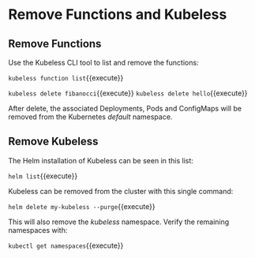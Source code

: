 # Remove Functions and Kubeless #

## Remove Functions ##

Use the Kubeless CLI tool to list and remove the functions:

`kubeless function list`{{execute}}

`kubeless delete fibanocci`{{execute}}
`kubeless delete hello`{{execute}}

After delete, the associated Deployments, Pods and ConfigMaps will be removed from the Kubernetes _default_ namespace.

## Remove Kubeless ##

The Helm installation of Kubeless can be seen in this list:

`helm list`{{execute}}

Kubeless can be removed from the cluster with this single command:

`helm delete my-kubeless --purge`{{execute}}

This will also remove the _kubeless_ namespace. Verify the remaining namespaces with:

`kubectl get namespaces`{{execute}}
